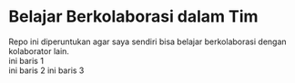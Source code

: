 # Belajar Berkolaborasi dalam Tim
Repo ini diperuntukan agar saya sendiri bisa belajar berkolaborasi dengan kolaborator lain.<br>
ini baris 1<br>
ini baris 2
ini baris 3
